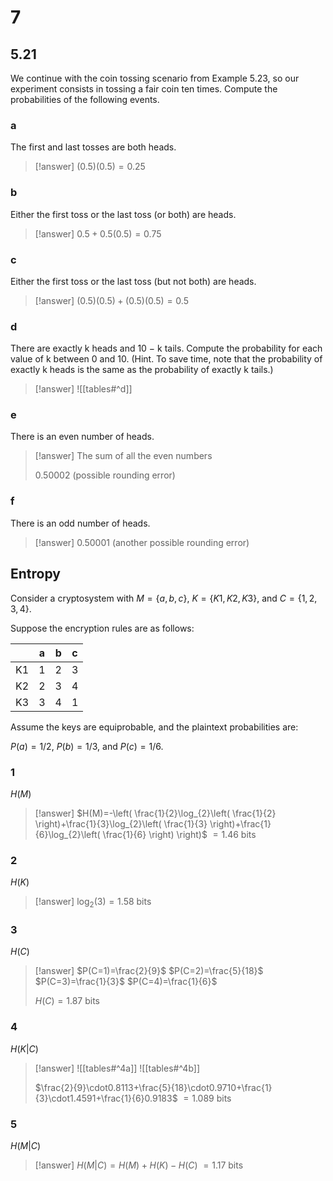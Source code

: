 # 7

## 5.21

We continue with the coin tossing scenario from Example 5.23, so our experiment consists in tossing a fair coin ten times. Compute the probabilities of the following events.

### a

The first and last tosses are both heads.

> [!answer]
> $(0.5)(0.5)=0.25$

### b

Either the first toss or the last toss (or both) are heads.

> [!answer]
> $0.5+0.5(0.5)=0.75$

### c

Either the first toss or the last toss (but not both) are heads.

> [!answer]
> $(0.5)(0.5)+(0.5)(0.5)=0.5$

### d

There are exactly k heads and 10 − k tails. Compute the probability for each value of k between 0 and 10. (Hint. To save time, note that the probability of exactly k heads is the same as the probability of exactly k tails.)

> [!answer]
> ![[tables#^d]]

### e

There is an even number of heads.

> [!answer]
> The sum of all the even numbers
> 
> $0.50002$ (possible rounding error)

### f

There is an odd number of heads.

> [!answer]
> $0.50001$ (another possible rounding error)

## Entropy

Consider a cryptosystem with $M = \{a,b,c\}$, $K = \{K1,K2,K3\}$, and $C= \{1,2,3,4\}$.

Suppose the encryption rules are as follows:

|     | a   | b   | c   |
| --- | --- | --- | --- |
| K1  | 1   | 2   | 3   |
| K2  | 2   | 3   | 4   |
| K3  | 3   | 4   | 1   |

Assume the keys are equiprobable, and the plaintext probabilities are:

$P(a)= 1/2$, $P(b) = 1/3$, and $P(c)=1/6$.

### 1

$H(M)$

> [!answer]
> $H(M)=-\left( \frac{1}{2}\log_{2}\left( \frac{1}{2} \right)+\frac{1}{3}\log_{2}\left( \frac{1}{3} \right)+\frac{1}{6}\log_{2}\left( \frac{1}{6} \right) \right)$
> $=1.46~\text{bits}$

### 2

$H(K)$

> [!answer]
> $\log_{2}(3)=1.58~\text{bits}$

### 3

$H(C)$

> [!answer]
> $P(C=1)=\frac{2}{9}$
> $P(C=2)=\frac{5}{18}$
> $P(C=3)=\frac{1}{3}$
> $P(C=4)=\frac{1}{6}$
> 
> $H(C)=1.87~\text{bits}$

### 4

$H(K|C)$

> [!answer]
> ![[tables#^4a]]
> ![[tables#^4b]]
> 
> $\frac{2}{9}\cdot0.8113+\frac{5}{18}\cdot0.9710+\frac{1}{3}\cdot1.4591+\frac{1}{6}0.9183$
> $=1.089~\text{bits}$

### 5

$H(M|C)$

> [!answer]
> $H(M|C)=H(M)+H(K)-H(C)$
> $=1.17~\text{bits}$
